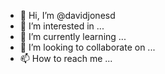 - 👋 Hi, I’m @davidjonesd
- 👀 I’m interested in ...
- 🌱 I’m currently learning ...
- 💞️ I’m looking to collaborate on ...
- 📫 How to reach me ...

<!---
davidjonesd/davidjonesd is a ✨ special ✨ repository because its `README.md` (this file) appears on your GitHub profile.
You can click the Preview link to take a look at your changes.
--->
